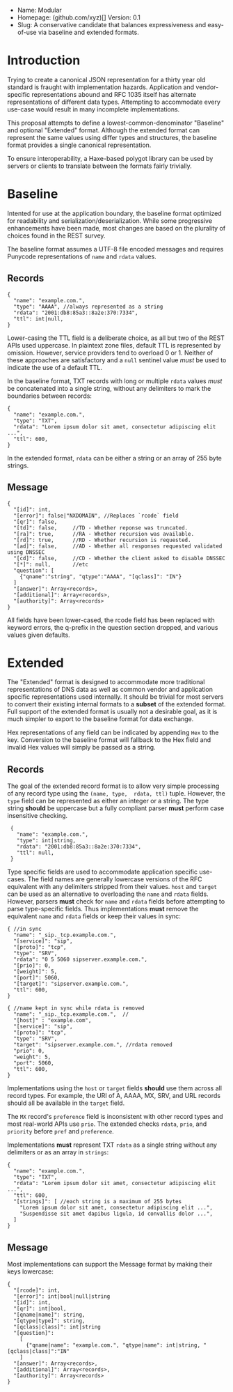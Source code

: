 * Name: Modular
* Homepage: (github.com/xyz)[]
Version: 0.1
* Slug: A conservative candidate that balances expressiveness and easy-of-use via baseline and extended formats.

Introduction
============
Trying to create a canonical JSON representation for a thirty year old standard is fraught with implementation hazards.
Application and vendor-specific representations abound and RFC 1035 itself has alternate representations of different
 data types.  Attempting to accommodate every use-case would result in many incomplete implementations.
 
This proposal attempts to define a lowest-common-denominator "Baseline" and optional "Extended" format.  Although the
 extended format can represent the same values using differ types and structures, the baseline format provides a single
 canonical representation.
 
To ensure interoperability, a Haxe-based polygot library can be used by servers or clients to translate between the 
 formats fairly trivially.
 
Baseline
========
Intented for use at the application boundary, the baseline format optimized for readability and
 serialization/deserialization.  While some progressive enhancements have been made, most changes are based on the
 plurality of choices found in the REST survey.  

The baseline format assumes a UTF-8 file encoded messages and requires Punycode representations of `name` and `rdata`
 values.

Records
-------

    {
      "name": "example.com.",
      "type": "AAAA", //always represented as a string
      "rdata": "2001:db8:85a3::8a2e:370:7334",
      "ttl": int|null,
    }
    
Lower-casing the TTL field is a deliberate choice, as all but two of the REST APIs used uppercase.  In plaintext zone
 files, default TTL is represented by omission.  However, service providers tend to overload 0 or 1.  Neither of these
 approaches are satisfactory and a `null` sentinel value *must* be used to indicate the use of a default TTL.

In the baseline format, TXT records with long or multiple `rdata` values *must* be concatenated into a single string,
 without any delimiters to mark the boundaries between records:

    {
      "name": "example.com.",
      "type": "TXT",
      "rdata": "Lorem ipsum dolor sit amet, consectetur adipiscing elit ...",
      "ttl": 600,
    }

In the extended format, `rdata` can be either a string or an array of 255 byte strings.

Message
-------

    {
      "[id]": int,
      "[error]": false|"NXDOMAIN", //Replaces `rcode` field
      "[qr]": false,
      "[td]": false,     //TD - Whether reponse was truncated.
      "[ra]": true,      //RA - Whether recursion was available.
      "[rd]": true,      //RD - Whether recursion is requested.
      "[ad]": false,     //AD - Whether all responses requested validated using DNSSEC
      "[cd]": false,     //CD - Whether the client asked to disable DNSSEC
      "[*]": null,       //etc
      "question": [
        {"qname":"string", "qtype":"AAAA", "[qclass]": "IN"}
      ]
      "[answer]": Array<records>,
      "[additional]": Array<records>,
      "[authority]": Array<records>
    }
    
All fields have been lower-cased, the rcode field has been replaced with keyword errors, the q-prefix in the question
 section dropped, and various values given defaults.

Extended
========
The "Extended" format is designed to accommodate more traditional representations of DNS data as well as common vendor
 and application specific representations used internally.  It should be trivial for most servers to convert their
 existing internal formats to a **subset** of the extended format. Full support of the extended format is usually not a
 desirable goal, as it is much simpler to export to the baseline format for data exchange.
 
Hex representations of any field can be indicated by appending `Hex` to the key.  Conversion to the baseline format will
 fallback to the Hex field and invalid Hex values will simply be passed as a string.
 
Records
-------
The goal of the extended record format is to allow very simple processing of any record type using the `(name, type, 
 rdata, ttl)` tuple.  However, the `type` field can be represented as either an integer or a string.  The type string
 **should** be uppercase but a fully compliant parser **must** perform case insensitive checking.
 
     {
       "name": "example.com.",
       "type": int|string,
       "rdata": "2001:db8:85a3::8a2e:370:7334",
       "ttl": null,
     }

Type specific fields are used to accommodate application specific use-cases.  The field names are generally lowercase
 versions of the RFC equivalent with any delimiters stripped from their values.  `host` and `target` can be used
 as an alternative to overloading the `name` and `rdata` fields.  However, parsers **must** check for `name` and `rdata`
 fields before attempting to parse type-specific fields.  Thus implementations **must** remove the equivalent `name` and
 `rdata` fields or keep their values in sync:
 
    { //in sync
      "name": "_sip._tcp.example.com.",
      "[service]": "sip",
      "[proto]": "tcp",
      "type": "SRV",
      "rdata": "0 5 5060 sipserver.example.com.",
      "[prio]": 0, 
      "[weight]": 5,
      "[port]": 5060,
      "[target]": "sipserver.example.com.",
      "ttl": 600,
    }

    { //name kept in sync while rdata is removed
      "name": "_sip._tcp.example.com.",  //
      "[host]" : "example.com",
      "[service]": "sip",
      "[proto]": "tcp",
      "type": "SRV",
      "target": "sipserver.example.com.", //rdata removed
      "prio": 0, 
      "weight": 5,
      "port": 5060,
      "ttl": 600,
    }
    
Implementations using the `host` or `target` fields **should** use them across all record types.  For example, the
 URI of A, AAAA, MX, SRV, and URL records should all be available in the `target` field.  

The `MX` record's `preference` field is inconsistent with other record types and most real-world APIs use `prio`.
 The extended checks `rdata`, `prio`, and `priority` before `pref` and `preference`.

Implementations **must** represent TXT `rdata` as a single string without any delimiters or as an array in `strings`:

    {
      "name": "example.com.",
      "type": "TXT",
      "rdata": "Lorem ipsum dolor sit amet, consectetur adipiscing elit ...",
      "ttl": 600,
      "[strings]": [ //each string is a maximum of 255 bytes
        "Lorem ipsum dolor sit amet, consectetur adipiscing elit ...",
        "Suspendisse sit amet dapibus ligula, id convallis dolor ...",
      ]
    }

Message
-------
Most implementations can support the Message format by making their keys lowercase:

    {
      "[rcode]": int,
      "[error]": int|bool|null|string
      "[id]": int,
      "[qr]": int|bool,
      "[qname|name]": string,
      "[qtype|type]": string,
      "[qclass|class]": int|string
      "[question]":
        [
          {"qname|name": "example.com.", "qtype|name": int|string, "[qclass|class]":"IN"        
        ]
      "[answer]": Array<records>,
      "[additional]": Array<records>,
      "[authority]": Array<records>
    }
 
[edns-max]: https://tools.ietf.org/html/rfc2671#section-4.5.5